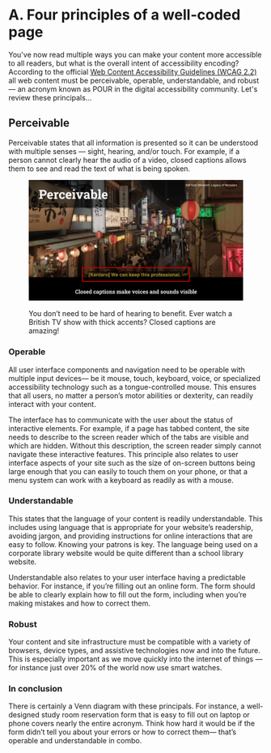 # A. Four principles of a well-coded page

You've now read multiple ways you can make your content more accessible to all readers, but what is the overall intent of accessibility encoding? According to the official [Web Content Accessibility Guidelines (WCAG 2.2)](https://www.w3.org/TR/WCAG22/) all web content must be perceivable, operable, understandable, and robust — an acronym known as POUR in the digital accessibility community. Let's review these principals...

## Perceivable

Perceivable states that all information is presented so it can be understood with multiple senses — sight, hearing, and/or touch. For example, if a person cannot clearly hear the audio of a video, closed captions allows them to see and read the text of what is being spoken.&#x20;

<figure><img src="../.gitbook/assets/Perceivable.jpg" alt="Closed captions make voices and sounds visible"><figcaption><p>You don’t need to be hard of hearing to benefit. Ever watch a British TV show with thick accents? Closed captions are amazing!</p></figcaption></figure>

### Operable

All user interface components and navigation need to be operable with multiple input devices— be it mouse, touch, keyboard, voice, or specialized accessibility technology such as a tongue-controlled mouse. This ensures that all users, no matter a person’s motor abilities or dexterity, can readily interact with your content.

The interface has to communicate with the user about the status of interactive elements. For example, if a page has tabbed content, the site needs to describe to the screen reader which of the tabs are visible and which are hidden. Without this description, the screen reader simply cannot navigate these interactive features. This principle also relates to user interface aspects of your site such as the size of on-screen buttons being large enough that you can easily to touch them on your phone, or that a menu system can work with a keyboard as readily as with a mouse.

### Understandable

This states that the language of your content is readily understandable. This includes using language that is appropriate for your website’s readership, avoiding jargon, and providing instructions for online interactions that are easy to follow. Knowing your patrons is key. The language being used on a corporate library website would be quite different than a school library website.

Understandable also relates to your user interface having a predictable behavior. For instance, if you’re filling out an online form. The form should be able to clearly explain how to fill out the form, including when you’re making mistakes and how to correct them.

### Robust

Your content and site infrastructure must be compatible with a variety of browsers, device types, and assistive technologies now and into the future. This is especially important as we move quickly into the internet of things — for instance just over 20% of the world now use smart watches.&#x20;

### In conclusion

There is certainly a Venn diagram with these principals. For instance, a well-designed study room reservation form that is easy to fill out on laptop or phone covers nearly the entire acronym. Think how hard it would be if the form didn’t tell you about your errors or how to correct them— that’s operable and understandable in combo.
